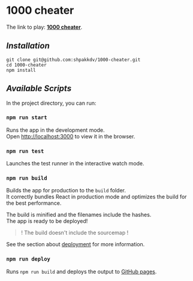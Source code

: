 # **1000 cheater**

The link to play: [**1000 cheater**](https://shpakkdv.github.io/1000-cheater/).

## *Installation*

`git clone git@github.com:shpakkdv/1000-cheater.git`<br />
`cd 1000-cheater`<br />
`npm install`

## *Available Scripts*

In the project directory, you can run:

### `npm run start`

Runs the app in the development mode.<br />
Open [http://localhost:3000](http://localhost:3000) to view it in the browser.

### `npm run test`

Launches the test runner in the interactive watch mode.

### `npm run build`

Builds the app for production to the `build` folder.<br />
It correctly bundles React in production mode and optimizes the build for the best performance.

The build is minified and the filenames include the hashes.<br />
The app is ready to be deployed!

> ! The build doesn't include the sourcemap !

See the section about [deployment](https://facebook.github.io/create-react-app/docs/deployment) for more information.

### `npm run deploy`

Runs `npm run build` and deploys the output to [GitHub pages](https://shpakkdv.github.io/1000-cheater/).
